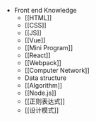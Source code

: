 - Front end Knowledge
	- [[HTML]]
	- [[CSS]]
	- [[JS]]
	- [[Vue]]
	- [[Mini Program]]
	- [[React]]
	- [[Webpack]]
	- [[Computer Network]]
	- Data structure
	- [[Algorithm]]
	- [[Node.js]]
	- [[正则表达式]]
	- [[设计模式]]